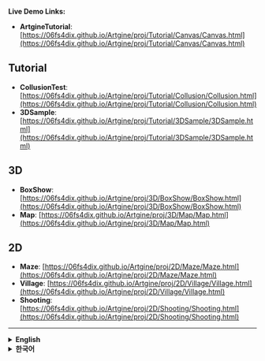  **Live Demo Links:**

- **ArtgineTutorial**: [https://06fs4dix.github.io/Artgine/proj/Tutorial/Canvas/Canvas.html](https://06fs4dix.github.io/Artgine/proj/Tutorial/Canvas/Canvas.html)

  
 ## Tutorial
  - **CollusionTest**: [https://06fs4dix.github.io/Artgine/proj/Tutorial/Collusion/Collusion.html](https://06fs4dix.github.io/Artgine/proj/Tutorial/Collusion/Collusion.html)
  - **3DSample**: [https://06fs4dix.github.io/Artgine/proj/Tutorial/3DSample/3DSample.html](https://06fs4dix.github.io/Artgine/proj/Tutorial/3DSample/3DSample.html)
  ## 3D
  - **BoxShow**: [https://06fs4dix.github.io/Artgine/proj/3D/BoxShow/BoxShow.html](https://06fs4dix.github.io/Artgine/proj/3D/BoxShow/BoxShow.html)
  - **Map**: [https://06fs4dix.github.io/Artgine/proj/3D/Map/Map.html](https://06fs4dix.github.io/Artgine/proj/3D/Map/Map.html)
  ## 2D
  - **Maze**: [https://06fs4dix.github.io/Artgine/proj/2D/Maze/Maze.html](https://06fs4dix.github.io/Artgine/proj/2D/Maze/Maze.html)
  - **Village**: [https://06fs4dix.github.io/Artgine/proj/2D/Village/Village.html](https://06fs4dix.github.io/Artgine/proj/2D/Village/Village.html)
  - **Shooting**: [https://06fs4dix.github.io/Artgine/proj/2D/Shooting/Shooting.html](https://06fs4dix.github.io/Artgine/proj/2D/Shooting/Shooting.html)

  ---

<details>
  <summary><b>English</b></summary>

  <details>
    <summary>📂 Directory Structure & Execution</summary>

  ## Directory Structure

  ```
  ├── README.md
  ├── LICENSE.txt
  ├── NOTICE.txt
  ├── package.json
  ├── start.bat
  ├── start.sh
  ├── tsconfig.json
  ├── App/
  ├── artgine/
  ├── db/
  ├── plugin/
  └── proj/
  ```

  ### start.bat/start.sh Execution Method

  When running the `start.bat` file, a warning saying "Unknown Publisher" may appear.

  1. **Download Source**

     - Download the file from the repository (ex:Artgine-main.zip)

  2. **Run System-Specific Startup File**

     - **Windows**: Run `start.bat` (Windows batch file)

     - **Linux/macOS**: Run `start.sh` (Unix shell script)

  3. **Install Required Dependencies** (Follow the console instructions to complete the installation)

     - Install Node.js (version 14 or higher)

     - Install Node modules: `npm install`

  4. **Select and Run Project**

     - Navigate to the `proj/` folder

     - Choose your desired project folder

     - Run the project

  ### VS Code Development Setup

  1. **Open Source Folder in VS Code**

     - Open VS Code

     - Select the source folder (e.g., Artgine-main)

  2. **Install Node modules**

     - Install Node.js (version 14 or higher)

     - Open terminal in VS Code: `Ctrl+Shift+` (Windows/Linux) or `Cmd+Shift+` (macOS)

     - Run: `npm install`

  4. **Start TypeScript Compilation**

     - Open terminal in VS Code: `Ctrl+Shift+` (Windows/Linux) or `Cmd+Shift+` (macOS)

     - Run: `npx tsc -w` (watches for file changes and compiles automatically)

  5. **Start Development Server**

     - Open a new terminal in VS Code

     - Run: `npm start`

  </details>
  <details>
    <summary>App</summary>

![Artgine App](https://06fs4dix.github.io/Artgine/help/Artgine.png)

  After running the program, you'll see a configuration interface with several tabs for setting up and launching your Artgine projects.

  ### Tab Descriptions

  - **App**: Application launch settings

  - **Preference**: Project configuration changes

  - **Include**: Project include file settings

  - **Manifest**: PWA configuration

  - **ServiceWorker**: Cache settings

  - **Plugin**: External library configuration for Artgine

  ### App Tab Configuration Options

  **Basic Settings:**

  - **url**: Web server address to run

    - Example: `http://localhost:8050/Artgine`

  - **projectPath**: Project to start

    - Example: `proj/Tutorial/ShaderEditer`

    - Use the "Folder" button to browse and select project directory

  - **width, height**: Starting dimensions

    - Example: `1024 x 768`

    - Note: Only maintained when running as .exe file

  **Program Mode:**

  - **program**: Program role

    - `developer`: Developer mode (prohibited for deployment)

      - Server and client applied simultaneously

    - `client`: Client mode

    - `server`: Web server mode

  **Server Configuration:**

  - **server**: Server operation

    - `local`: File-based local execution

    - `remote`: Use when connecting to external server

    - `webserver`: Web server operation (allows external access)

  **Display Options:**

  - **fullScreen**: Full screen mode

  - **github**: Run using GitHub library

    - Chrome local executable file (.bat) generated in project

  **Action Buttons:**

  - **Run**: Launch application

  - **VSCode**: Open in Visual Studio Code

  **Development Commands:**

  - **npm install**: Install Node.js dependencies

  - **npx tsc -w**: TypeScript compiler in watch mode

  </details>
  <details>
    <summary>Project Examples & Usage</summary>

  ### Project Examples

  The `proj/` folder contains various example projects demonstrating different features of the Artgine engine:

  - **Home** - Main application with server integration and database tools

  - **Tutorial** - Learning examples covering various engine features:

    - **Wind** - Wind simulation effects

    - **3DSample** - 3D rendering examples

    - **Particle** - Particle system demonstrations

    - **Collusion** - Collision detection examples

    - **Animation** - Animation system tutorials

    - **Renderer** - Custom renderer implementations

    - **Plugin** - Plugin system examples

    - **Light** - Lighting and shadow tutorials

    - **Voxel** - Voxel-based rendering

    - **IKSample** - Inverse kinematics examples

    - **ShaderEditer** - Shader editing tools

  - **2D** - 2D game examples:

    - **Maze** - Maze generation and pathfinding with coroutine usage

    - **Village** - Village simulation with LTree, MTree, Flower objects

    - **Shooting** - 2D shooting game mechanics with room server synchronization and pooling system

    - **SideScroll** - Side-scrolling platformer with physics processing and animation control

    ---

    ## ⚠️ Notice

    This project runs as an **Electron app**.  
    The following files are **automatically generated and managed based on the project folder name**, so **please be cautious when making changes**:

    - HTML files  
    - TypeScript files  
    - JSON files  
    - Web Manifest files  

    ---

    ## 📝 Editable Scope

    - You may only modify the code **after the EntryPoint**.  
    - Do **not** modify the automatically generated code.  

    > 💡 **Tip**: When working manually, you are free to make changes as needed.

   </details>
  <details>
    <summary>Class Description</summary>

  ## Artgine Engine Core Classes

  ### CAtelier

  **Main application manager** that initializes the engine and manages canvases.

  **Key Features:**

  - Initializes rendering preferences and frame

  - Manages multiple canvases

  - Handles brush and camera setup

  - Provides global access point via `CAtelier.Main()`

  **Basic Usage:**
  ```typescript
  import { CAtelier } from "../../../artgine/canvas/CAtelier.js";

  const gAtl = new CAtelier();
  gAtl.mPF = preferences; // Set preferences
  await gAtl.Init(['Main.json']); // Initialize with canvas files
  ```

  ---

  ### CCanvas

  **Canvas container** that manages subjects, rendering, and game logic.

  **Key Features:**

  - Contains and manages subjects (game objects)

  - Handles rendering pipeline

  - Manages WebSocket connections

  - Supports pause/resume functionality

  **Basic Usage:**
  ```typescript
  // Create new canvas
  let Main = gAtl.NewCanvas("Main");
  Main.SetCameraKey(gAtl.Brush().GetCam2D().Key());

  // Get existing canvas
  const canvas = gAtl.Canvas('Main');
  ```

  ---

  ### CSubject

  **Base game object class** that represents entities in the world.

  **Key Features:**

  - Position, rotation, scale (PRS) transformation

  - Component-based architecture

  - Message routing system

  - Parent-child hierarchy support

  **Basic Usage:**
  ```typescript
  import { CSubject } from "../../../artgine/canvas/subject/CSubject.js";

  // Create and add subject to canvas
  let sub = Main.Push(new CSubject());

  // Set properties
  sub.SetPos(new CVec3(0, 0, 0));
  sub.SetRot(new CVec3(0, 0, 0));
  sub.SetSca(new CVec3(1, 1, 1));
  ```

  ---

  ### CPaint2D

  **2D rendering component** for sprites and 2D graphics.

  **Key Features:**

  - 2D sprite rendering with texture support

  - Y-sort depth management

  - Trail and billboard effects

  - Wind influence simulation

  **Basic Usage:**
  ```typescript
  import { CPaint2D } from "../../../artgine/canvas/component/paint/CPaint2D.js";
  import { CVec2 } from "../../../artgine/geometry/CVec2.js";

  // Create 2D paint component with texture and size
  let paint2D = new CPaint2D(gAtl.Frame().Pal().GetNoneTex(), new CVec2(100, 100));

  // Add component to subject
  sub.PushComp(paint2D);
  ```

  > **Note**: For other CPaint components (CPaint3D, CPaintText, etc.), check the [paint components directory](https://github.com/06fs4dix/Artgine/tree/main/artgine/canvas/component/paint) on GitHub.

  ---

  ---

  ### CBrush

  **Rendering and camera management system** that handles lighting, shadows, and wind effects.

  **Key Features:**

  - Camera management (2D/3D)

  **Basic Usage:**
  ```typescript
  // Access brush from atelier
  const brush = gAtl.Brush();

  // Get 2D camera
  const cam2D = brush.GetCam2D();
  Main.SetCameraKey(cam2D.Key());

  // Load brush configuration
  await brush.LoadJSON("Canvas/Brush.json");
  ```

  ---

  ### CPreferences

  **Engine configuration and rendering settings** that control the overall behavior.

  **Key Features:**

  - Renderer selection (GL, GPU, Null)

  - Window dimensions and positioning

  - Graphics quality settings

  - Development and debugging options

  - Server and GitHub integration settings

  **Basic Usage:**
  ```typescript
  import { CPreferences } from "../../../artgine/basic/CPreferences.js";

  const gPF = new CPreferences();
  gPF.mTargetWidth = 0;        // Auto-size
  gPF.mTargetHeight = 0;       // Auto-size
  gPF.mRenderer = "GL";        // OpenGL renderer
  gPF.m32fDepth = false;       // 16-bit depth buffer
  gPF.mAnti = true;            // Anti-aliasing
  gPF.mDeveloper = true;       // Developer mode
  gPF.mIAuto = true;           // Auto-update system
  gPF.mWASM = false;           // WebAssembly mode
  gPF.mServer = 'local';       // Server type
  gPF.mGitHub = false;         // GitHub mode

  // Apply to atelier
  gAtl.mPF = gPF;
  ```

  ---

  ### Complete Example

  ```typescript
  import { CAtelier } from "../../../artgine/canvas/CAtelier.js";
  import { CPreferences } from "../../../artgine/basic/CPreferences.js";
  import { CSubject } from "../../../artgine/canvas/subject/CSubject.js";
  import { CPaint2D } from "../../../artgine/canvas/component/paint/CPaint2D.js";
  import { CVec2 } from "../../../artgine/geometry/CVec2.js";

  // Setup preferences
  const gPF = new CPreferences();
  gPF.mRenderer = "GL";
  gPF.mDeveloper = true;
  gPF.mIAuto = true;

  // Initialize atelier
  let gAtl = new CAtelier();
  gAtl.mPF = gPF;
  await gAtl.Init(['Main.json']);

  // Create canvas and set camera
  let Main = gAtl.NewCanvas("Main");
  Main.SetCameraKey(gAtl.Brush().GetCam2D().Key());

  // Create subject and add 2D paint component
  let sub = Main.Push(new CSubject());
  sub.PushComp(new CPaint2D(gAtl.Frame().Pal().GetNoneTex(), new CVec2(100, 100)));
  ```
</details>
</details>

<details>
  <summary><b>한국어</b></summary>

  <details>
    <summary>📂 디렉토리 구조 & 실행법</summary>

  ## 디렉토리 구조

  ```
  ├── README.md
  ├── LICENSE.txt
  ├── NOTICE.txt
  ├── package.json
  ├── start.bat
  ├── start.sh
  ├── tsconfig.json
  ├── App/
  ├── artgine/
  ├── db/
  ├── plugin/
  └── proj/
  ```

  ### start.bat/start.sh를 이용한 실행법

  `start.bat` 파일 실행 시, "알 수 없는 게시자" 경고가 표시될 수 있습니다.

  1. **소스 다운로드**

     - 저장소에서 파일을 다운로드하세요(ex:Artgine-main.zip)

  2. **시스템에 맞는 시작 파일 실행**

     - **Windows**: `start.bat` 파일 실행 (Windows 배치 파일)

     - **Linux/macOS**: `start.sh` 파일 실행 (Unix 셸 스크립트)

  3. **필요한 파일 설치** (콘솔 안내에 맞게 실행하면 됩니다)

     - Node.js 설치 (버전 14 이상)

     - Node 모듈 설치: `npm install`

  4. **프로젝트 선택 및 실행**

     - `proj/` 폴더로 이동

     - 원하는 프로젝트 폴더 선택

     - 프로젝트 실행

  ### VS Code를 이용한 실행법

  1. **VS Code에서 소스 폴더 열기**

     - VS Code 실행

     - 소스 폴더 선택 (예: Artgine-main)

  2. **Node 모듈 설치**

     - VS Code에서 터미널 열기: `Ctrl+Shift+` (Windows/Linux) 또는 `Cmd+Shift+` (macOS)

     - Node.js 설치 (버전 14 이상)

     - 실행: `npm install`

  3. **TypeScript 컴파일 시작**

     - VS Code에서 터미널 열기: `Ctrl+Shift+` (Windows/Linux) 또는 `Cmd+Shift+` (macOS)

     - 실행: `npx tsc -w` (파일 변경 감지 및 자동 컴파일)

  4. **개발 서버 시작**

     - VS Code에서 새 터미널 열기

     - 실행: `npm start`

  </details>
  <details>
    <summary>앱 설명</summary>

  ![Artgine App](https://06fs4dix.github.io/Artgine/help/Artgine.png)

  프로그램을 실행한 후, Artgine 프로젝트를 설정하고 실행하기 위한 여러 탭이 있는 구성 인터페이스가 표시됩니다.

  ### 탭 설명

  - **App**: 애플리케이션 실행 설정

  - **Preference**: 프로젝트 구성 변경

  - **Include**: 프로젝트 포함 파일 설정

  - **Manifest**: PWA 구성

  - **ServiceWorker**: 캐시 설정

  - **Plugin**: Artgine용 외부 라이브러리 구성

  ### App 탭 구성 옵션

  **기본 설정:**

  - **url**: 실행할 웹 서버 주소

    - 예시: `http://localhost:8050/Artgine`

  - **projectPath**: 시작할 프로젝트

    - 예시: `proj/Tutorial/ShaderEditer`

    - "Folder" 버튼을 사용하여 프로젝트 디렉토리를 찾아보고 선택

  - **width, height**: 시작 크기

    - 예시: `1024 x 768`

    - 참고: .exe 파일로 실행할 때만 유지됨

  **프로그램 모드:**

  - **program**: 프로그램 역할

    - `developer`: 개발자 모드 (배포 금지)

      - 서버와 클라이언트가 동시에 적용됨

    - `client`: 클라이언트 모드

    - `server`: 웹 서버 모드

  **서버 구성:**

  - **server**: 서버 운영

    - `local`: 파일 기반 로컬 실행

    - `remote`: 외부 서버에 연결할 때 사용

    - `webserver`: 웹 서버 운영 (외부 접근 허용)

  **표시 옵션:**

  - **fullScreen**: 전체 화면 모드

  - **github**: GitHub 라이브러리를 사용하여 실행

    - 프로젝트에 Chrome 로컬 실행 파일(.bat) 생성

  **작업 버튼:**

  - **Run**: 애플리케이션 실행

  - **VSCode**: Visual Studio Code에서 열기

  **개발 명령:**

  - **npm install**: Node.js 의존성 설치

  - **npx tsc -w**: 감시 모드의 TypeScript 컴파일러

  </details>
  <details>
    <summary>프로젝트 예제 및 사용법</summary>

  ### 프로젝트 예제

  `proj/` 폴더에는 Artgine 엔진의 다양한 기능을 보여주는 예제 프로젝트들이 포함되어 있습니다:

  - **Home** - 서버 통합 및 데이터베이스 도구가 포함된 메인 애플리케이션

  - **Tutorial** - 다양한 엔진 기능을 다루는 학습 예제:

    - **Wind** - 바람 시뮬레이션 효과

    - **3DSample** - 3D 렌더링 예제

    - **Particle** - 파티클 시스템 데모

    - **Collusion** - 충돌 감지 예제

    - **Animation** - 애니메이션 시스템 튜토리얼

    - **Renderer** - 커스텀 렌더러 구현

    - **Plugin** - 플러그인 시스템 예제

    - **Light** - 조명 및 그림자 튜토리얼

    - **Voxel** - 복셀 기반 렌더링

    - **IKSample** - 역운동학 예제

    - **ShaderEditer** - 셰이더 편집 도구

  - **2D** - 2D 게임 예제:

    - **Maze** - 미로 생성 및 경로찾기 (코루틴 사용법 포함)

    - **Village** - LTree, MTree, Flower 오브젝트가 포함된 마을 시뮬레이션

    - **Shooting** - 2D 슈팅 게임 메커니즘 (룸서버 동기화, 풀링 시스템)

    - **SideScroll** - 사이드 스크롤링 플랫폼 (물리처리, 애니메이션 컨트롤)

  ---

  ### ⚠️ 주의사항

  이 프로젝트는 일렉트론 앱으로 실행됩니다. 
  다음 파일들은 **프로젝트 폴더명을 기준으로 자동 생성 및 관리**되므로 **수정에 주의하세요**:

  - HTML 파일
  - TypeScript 파일
  - JSON 파일
  - Web Manifest 파일

  ### 📝 수정 가능한 범위

  - **EntryPoint 이후의 코드만** 수정 가능합니다

  - 자동 생성되는 코드는 건드리지 마세요

  > 💡 **참고**: 수동으로 작업시 자유롭게 수정 가능합니다

  </details>
  <details>
    <summary>클래스 설명</summary>

  ## Artgine 엔진 핵심 클래스

  ### CAtelier

  **메인 애플리케이션 매니저**로 엔진을 초기화하고 캔버스들을 관리합니다.

  **주요 기능:**

  - 렌더링 설정과 프레임 초기화

  - 여러 캔버스 관리

  - 브러시와 카메라 설정 처리

  - `CAtelier.Main()`으로 전역 접근점 제공

  **기본 사용법:**
  ```typescript
  import { CAtelier } from "../../../artgine/canvas/CAtelier.js";

  const gAtl = new CAtelier();
  gAtl.mPF = preferences; // 설정 적용
  await gAtl.Init(['Main.json']); // 캔버스 파일로 초기화
  ```

  ---

  ### CCanvas

  **캔버스 컨테이너**로 주체들, 렌더링, 게임 로직을 관리합니다.

  **주요 기능:**

  - 주체들(게임 오브젝트) 포함 및 관리

  - 렌더링 파이프라인 처리

  - WebSocket 연결 관리

  - 일시정지/재개 기능 지원

  **기본 사용법:**
  ```typescript
  // 새 캔버스 생성
  let Main = gAtl.NewCanvas("Main");
  Main.SetCameraKey(gAtl.Brush().GetCam2D().Key());

  // 기존 캔버스 가져오기
  const canvas = gAtl.Canvas('Main');
  ```

  ---

  ### CSubject

  **기본 게임 오브젝트 클래스**로 월드의 엔티티를 나타냅니다.

  **주요 기능:**

  - 위치, 회전, 크기(PRS) 변환

  - 컴포넌트 기반 아키텍처

  - 메시지 라우팅 시스템

  - 부모-자식 계층 구조 지원

  **기본 사용법:**
  ```typescript
  import { CSubject } from "../../../artgine/canvas/subject/CSubject.js";

  // 주체를 생성하고 캔버스에 추가
  let sub = Main.Push(new CSubject());

  // 속성 설정
  sub.SetPos(new CVec3(0, 0, 0));
  sub.SetRot(new CVec3(0, 0, 0));
  sub.SetSca(new CVec3(1, 1, 1));
  ```

  ---

  ### CPaint2D

  **2D 렌더링 컴포넌트**로 스프라이트와 2D 그래픽을 처리합니다.

  **주요 기능:**

  - 텍스처 지원 2D 스프라이트 렌더링

  - Y-sort 깊이 관리

  - 트레일과 빌보드 효과

  - 바람 영향 시뮬레이션

  **기본 사용법:**
  ```typescript
  import { CPaint2D } from "../../../artgine/canvas/component/paint/CPaint2D.js";
  import { CVec2 } from "../../../artgine/geometry/CVec2.js";

  // 텍스처와 크기로 2D 페인트 컴포넌트 생성
  let paint2D = new CPaint2D(gAtl.Frame().Pal().GetNoneTex(), new CVec2(100, 100));

  // 주체에 컴포넌트 추가
  sub.PushComp(paint2D);
  ```

  > **참고**: 다른 CPaint 컴포넌트들(CPaint3D, CPaintText 등)은 GitHub의 [paint components 디렉토리](https://github.com/06fs4dix/Artgine/tree/main/artgine/canvas/component/paint)에서 확인하세요.

  ---

  ### CBrush

  **렌더링과 카메라 관리 시스템**으로 조명, 그림자, 바람 효과를 처리합니다.

  **주요 기능:**

  - 카메라 관리 (2D/3D)

  **기본 사용법:**
  ```typescript
  // 아틀리에에서 브러시 접근
  const brush = gAtl.Brush();

  // 2D 카메라 가져오기
  const cam2D = brush.GetCam2D();
  Main.SetCameraKey(cam2D.Key());

  // 브러시 설정 로드
  await brush.LoadJSON("Canvas/Brush.json");
  ```

  ---

  ### CPreferences

  **엔진 설정과 렌더링 옵션**으로 전체 동작을 제어합니다.

  **주요 기능:**

  - 렌더러 선택 (GL, GPU, Null)

  - 윈도우 크기와 위치 설정

  - 그래픽 품질 설정

  - 개발 및 디버깅 옵션

  - 서버와 GitHub 통합 설정

  **기본 사용법:**
  ```typescript
  import { CPreferences } from "../../../artgine/basic/CPreferences.js";

  const gPF = new CPreferences();
  gPF.mTargetWidth = 0;        // 자동 크기
  gPF.mTargetHeight = 0;       // 자동 크기
  gPF.mRenderer = "GL";        // OpenGL 렌더러
  gPF.m32fDepth = false;       // 16비트 깊이 버퍼
  gPF.mAnti = true;            // 안티앨리어싱
  gPF.mDeveloper = true;       // 개발자 모드
  gPF.mIAuto = true;           // 자동 업데이트 시스템
  gPF.mWASM = false;           // WebAssembly 모드
  gPF.mServer = 'local';       // 서버 타입
  gPF.mGitHub = false;         // GitHub 모드

  // 아틀리에에 적용
  gAtl.mPF = gPF;
  ```

  ---

  ### 완전한 예제

  ```typescript
  import { CAtelier } from "../../../artgine/canvas/CAtelier.js";
  import { CPreferences } from "../../../artgine/basic/CPreferences.js";
  import { CSubject } from "../../../artgine/canvas/subject/CSubject.js";
  import { CPaint2D } from "../../../artgine/canvas/component/paint/CPaint2D.js";
  import { CVec2 } from "../../../artgine/geometry/CVec2.js";

  // 설정 구성
  const gPF = new CPreferences();
  gPF.mRenderer = "GL";
  gPF.mDeveloper = true;
  gPF.mIAuto = true;

  // 아틀리에 초기화
  let gAtl = new CAtelier();
  gAtl.mPF = gPF;
  await gAtl.Init(['Main.json']);

  // 캔버스 생성 및 카메라 설정
  let Main = gAtl.NewCanvas("Main");
  Main.SetCameraKey(gAtl.Brush().GetCam2D().Key());
</details>

  // 주체 생성 및 2D 페인트 컴포넌트 추가
  let sub = Main.Push(new CSubject());
  sub.PushComp(new CPaint2D(gAtl.Frame().Pal().GetNoneTex(), new CVec2(100, 100)));
  ```
